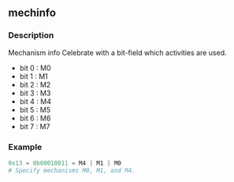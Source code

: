 ﻿## mechinfo

### Description

Mechanism info
Celebrate with a bit-field which activities are used.

- bit 0 : M0
- bit 1 : M1
- bit 2 : M2
- bit 3 : M3
- bit 4 : M4
- bit 5 : M5
- bit 6 : M6
- bit 7 : M7

### Example

```python
0x13 = 0b00010011 = M4 | M1 | M0
# Specify mechanisms M0, M1, and M4.
```
